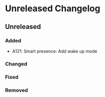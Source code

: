 # Unreleased Changelog

## Unreleased

### Added
- A121: Smart presence: Add wake up mode

### Changed

### Fixed

### Removed
